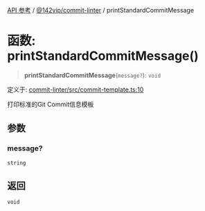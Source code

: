 [API 参考](../../../index.md) / [@142vip/commit-linter](../index.md) / printStandardCommitMessage

# 函数: printStandardCommitMessage()

> **printStandardCommitMessage**(`message?`): `void`

定义于: [commit-linter/src/commit-template.ts:10](https://github.com/142vip/core-x/blob/67692efe75f30bef8a4893bf3d01dbe094be97e2/packages/commit-linter/src/commit-template.ts#L10)

打印标准的Git Commit信息模板

## 参数

### message?

`string`

## 返回

`void`
